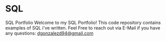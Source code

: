 # SQL
SQL Portfolio
Welcome to my SQL Portfolio! This code repository contains examples of SQL i've written.
Feel Free to reach out via E-Mail if you have any questions:
dgonzalezd94@gmail.com
